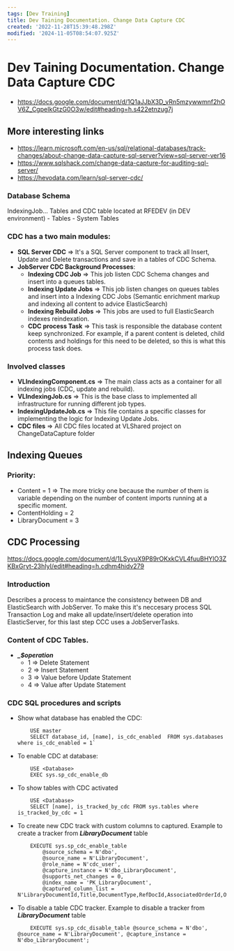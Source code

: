 ```yaml
---
tags: [Dev Training]
title: Dev Taining Documentation. Change Data Capture CDC
created: '2022-11-28T15:39:48.298Z'
modified: '2024-11-05T08:54:07.925Z'
---
```


# Dev Taining Documentation. Change Data Capture CDC
- https://docs.google.com/document/d/1Q1aJJbX3D_vRn5mzywwmnf2hOV6Z_CgpeIkGtzG0O3w/edit#heading=h.s422etnzug7j

## More interesting links
- https://learn.microsoft.com/en-us/sql/relational-databases/track-changes/about-change-data-capture-sql-server?view=sql-server-ver16
- https://www.sqlshack.com/change-data-capture-for-auditing-sql-server/
- https://hevodata.com/learn/sql-server-cdc/

### Database Schema
IndexingJob... Tables and CDC table located at RFEDEV (in DEV environment) - Tables - System Tables

### CDC has a two main modules:
- **SQL Server CDC** => It's a SQL Server component to track all Insert, Update and Delete transactions and save in a tables of CDC Schema.
- **JobServer CDC Background Processes**:
    - **Indexing CDC Job** => This job listen CDC Schema changes and insert into a queues tables.
    - **Indexing Update Jobs** => This job listen changes on queues tables and insert into a Indexing CDC Jobs (Semantic enrichment markup and indexing all content to advice ElasticSearch)
    - **Indexing Rebuild Jobs** => This jobs are used to full ElasticSearch indexes reindexation.
    - **CDC process Task** => This task is responsible the database content keep synchronized. For example, if a parent content is deleted, child contents and holdings for this need to be deleted, so this is what this process task does.

### Involved classes
- **VLIndexingComponent.cs** => The main class acts as a container for all indexing jobs (CDC, update and rebuild).
- **VLIndexingJob.cs** => This is the base class to implemented all infrastructure for running different job types.
- **IndexingUpdateJob.cs** => This file contains a specific classes for implementing the logic for Indexing Update Jobs.
- **CDC files** => All CDC files located at VLShared project on ChangeDataCapture folder

## Indexing Queues 
### Priority:
- Content = 1 => The more tricky one because the number of them is variable depending on the number of content imports running at a specific moment.
- ContentHolding = 2
- LibraryDocument = 3

## CDC Processing
https://docs.google.com/document/d/1LSyvuX9P89rOKxkCVL4fuuBHYlO3ZKBxGryt-23hIyI/edit#heading=h.cdhm4hidv279

### Introduction
Describes a process to maintance the consistency between DB and ElasticSearch with JobServer. To make this it's neccesary process SQL Transaction Log and make all update/insert/delete operation into ElasticServer, for this last step CCC uses a JobServerTasks.

### Content of CDC Tables.
- ***_$operation***
    * 1 => Delete Statement
    * 2 => Insert Statement
    * 3 => Value before Update Statement
    * 4 => Value after Update Statement
    

### CDC SQL procedures and scripts
- Show what database has enabled the CDC: 
    ```
        USE master
        SELECT database_id, [name], is_cdc_enabled  FROM sys.databases where is_cdc_enabled = 1`
    ```
- To enable CDC at database: 
    ``` 
        USE <Database> 
        EXEC sys.sp_cdc_enable_db 
    ```
- To show tables with CDC activated
    ``` 
        USE <Database> 
        SELECT [name], is_tracked_by_cdc FROM sys.tables where is_tracked_by_cdc = 1
    ```
- To create new CDC track with custom columns to captured. Example to create a tracker from ***LibraryDocument*** table
    ```
        EXECUTE sys.sp_cdc_enable_table 
            @source_schema = N'dbo', 
            @source_name = N'LibraryDocument', 
            @role_name = N'cdc_user', 
            @capture_instance = N'dbo_LibraryDocument', 
            @supports_net_changes = 0, 
            @index_name = 'PK_LibraryDocument',
            @captured_column_list = N'LibraryDocumentId,Title,DocumentType,RefDocId,AssociatedOrderId,OwnerId,PublicationDate,ContentType,DocLink,CreatedTime,CreatedBy,ModifiedTime,ModifiedBy,ClientId';
    ```
- To disable a table CDC tracker. Example to disable a tracker from ***LibraryDocument*** table
    ```
        EXECUTE sys.sp_cdc_disable_table @source_schema = N'dbo', @source_name = N'LibraryDocument', @capture_instance = N'dbo_LibraryDocument';
    ```

